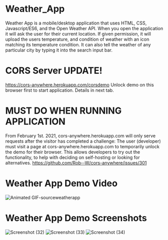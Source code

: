 # Weather_App
Weather App is a mobile/desktop application that uses HTML, CSS, Javascript/ES6, and the Open Weather API. When you open the application it will ask the user for their current location. If given permission, it will upload the users temperature, and condition of weather with an icon matching its temperature condition. It can also tell the weather of any particular city by typing it into the search input bar. 

# CORS Server UPDATE! 
https://cors-anywhere.herokuapp.com/corsdemo
Unlock demo on this browser first to start application. Details in next tab.
# MUST DO WHEN RUNNING APPLICATION
From February 1st. 2021, cors-anywhere.herokuapp.com will only serve requests after the visitor has completed a challenge: The user (developer) must visit a page at cors-anywhere.herokuapp.com to temporarily unlock the demo for their browser. This allows developers to try out the functionality, to help with deciding on self-hosting or looking for alternatives.
 https://github.com/Rob--W/cors-anywhere/issues/301

# Weather App Demo Video

![Animated GIF-sourceweatherapp](https://user-images.githubusercontent.com/69645144/110287966-4f3ae500-7fb5-11eb-92b6-6b7c46b61688.gif)


# Weather App Demo Screenshots

![Screenshot (32)](https://user-images.githubusercontent.com/69645144/110286615-3cbfac00-7fb3-11eb-85d0-e725c6e1c6fa.png)
![Screenshot (33)](https://user-images.githubusercontent.com/69645144/110286617-3d584280-7fb3-11eb-8e0f-108c1dad509e.png)
![Screenshot (34)](https://user-images.githubusercontent.com/69645144/110286618-3df0d900-7fb3-11eb-8f8b-649ab806ec6f.png)
